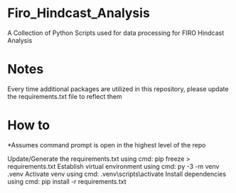 # Firo_Hindcast_Analysis
A Collection of Python Scripts used for data processing for FIRO Hindcast Analysis

# Notes
Every time additional packages are utilized in this repository, please update the requirements.txt file to reflect them 

# How to 
*Assumes command prompt is open in the highest level of the repo

Update/Generate the requirements.txt using cmd: pip freeze > requirements.txt
Establish virtual environment using cmd: py -3 -m venv .venv
Activate venv using cmd: .venv\scripts\activate
Install dependencies using cmd: pip install -r requirements.txt
